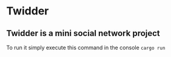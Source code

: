 # Twidder
## Twidder is a mini social network project

To run it simply execute this command in the console `cargo run`